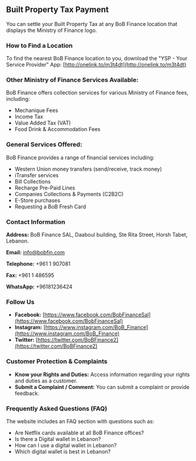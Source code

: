 ## Built Property Tax Payment

You can settle your Built Property Tax at any BoB Finance location that displays the Ministry of Finance logo.

### How to Find a Location
To find the nearest BoB Finance location to you, download the "YSP - Your Service Provider" App: [http://onelink.to/m3t4dt](http://onelink.to/m3t4dt)

### Other Ministry of Finance Services Available:
BoB Finance offers collection services for various Ministry of Finance fees, including:
*   Mechanique Fees
*   Income Tax
*   Value Added Tax (VAT)
*   Food Drink & Accommodation Fees

### General Services Offered:
BoB Finance provides a range of financial services including:
*   Western Union money transfers (send/receive, track money)
*   iTransfer services
*   Bill Collections
*   Recharge Pre-Paid Lines
*   Companies Collections & Payments (C2B2C)
*   E-Store purchases
*   Requesting a BoB Fresh Card

### Contact Information

**Address:**
BoB Finance SAL, Daaboul building, Ste Rita Street, Horsh Tabet, Lebanon.

**Email:**
[info@bobfin.com](mailto:info@bobfin.com)

**Telephone:**
+961 1 907081

**Fax:**
+961 1 486595

**WhatsApp:**
+96181236424

### Follow Us

*   **Facebook:** [https://www.facebook.com/BobFinanceSal](https://www.facebook.com/BobFinanceSal)
*   **Instagram:** [https://www.instagram.com/BoB_Finance](https://www.instagram.com/BoB_Finance)
*   **Twitter:** [https://twitter.com/BoBFinance2](https://twitter.com/BoBFinance2)

### Customer Protection & Complaints

*   **Know your Rights and Duties:** Access information regarding your rights and duties as a customer.
*   **Submit a Complaint / Comment:** You can submit a complaint or provide feedback.

### Frequently Asked Questions (FAQ)

The website includes an FAQ section with questions such as:
*   Are Netflix cards available at all BoB Finance offices?
*   Is there a Digital wallet in Lebanon?
*   How can I use a digital wallet in Lebanon?
*   Which digital wallet is best in Lebanon?